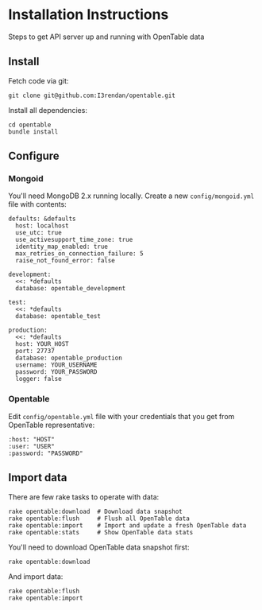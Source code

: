 # Installation Instructions

Steps to get API server up and running with OpenTable data

## Install

Fetch code via git:

```
git clone git@github.com:I3rendan/opentable.git
```

Install all dependencies:

```
cd opentable
bundle install
```

## Configure

### Mongoid

You'll need MongoDB 2.x running locally. Create a new `config/mongoid.yml` file with contents:

```
defaults: &defaults
  host: localhost
  use_utc: true
  use_activesupport_time_zone: true
  identity_map_enabled: true
  max_retries_on_connection_failure: 5
  raise_not_found_error: false

development:
  <<: *defaults
  database: opentable_development

test:
  <<: *defaults
  database: opentable_test

production:
  <<: *defaults
  host: YOUR_HOST
  port: 27737
  database: opentable_production
  username: YOUR_USERNAME
  password: YOUR_PASSWORD
  logger: false
```

### Opentable

Edit `config/opentable.yml` file with your credentials that you get from OpenTable representative:

```
:host: "HOST"
:user: "USER"
:password: "PASSWORD"
```

## Import data

There are few rake tasks to operate with data:

```
rake opentable:download  # Download data snapshot
rake opentable:flush     # Flush all OpenTable data
rake opentable:import    # Import and update a fresh OpenTable data
rake opentable:stats     # Show OpenTable data stats
```

You'll need to download OpenTable data snapshot first:

```
rake opentable:download
```

And import data:

```
rake opentable:flush
rake opentable:import
```

